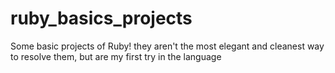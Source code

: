# ruby_basics_projects
Some basic projects of Ruby! they aren't the most elegant and cleanest way to resolve them, but are my first try in the language    
